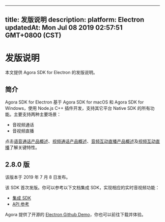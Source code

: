 
---
title: 发版说明
description: 
platform: Electron
updatedAt: Mon Jul 08 2019 02:57:51 GMT+0800 (CST)
---
# 发版说明
本文提供 Agora SDK for Electron 的发版说明。

## 简介
 
Agora SDK for Electron 基于 Agora SDK for macOS 和 Agora SDK for Windows，使用 Node.js C++ 插件开发，支持其它平台 Native SDK 的所有功能。主要支持两种主要场景：
 
- 音视频通话
- 音视频直播
 
点击[语音通话产品概述](../../cn/Voice/product_voice.md)、[视频通话产品概述](../../cn/Voice/product_video.md)、[音频互动直播产品概述](../../cn/Voice/product_live_audio.md)及[视频互动直播](../../cn/Voice/product_live.md)了解关键特性。
 
## **2.8.0 版**

该版本于 2019 年 7 月 8 日发布。
 
该 SDK 首次发版。你可以参考以下文档集成 SDK，实现相应的实时音视频功能：
 
- [集成 SDK](../../cn/Voice/electron_video.md)
- [API 参考](https://docs.agora.io/cn/Voice/API%20Reference/electron/index.html)
 
Agora 提供了开源的 [Electron Github Demo](https://github.com/AgoraIO-Community/Agora-Electron-Quickstart)，你也可以前往下载并体验。
